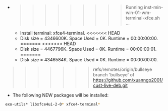 * >>>>>>>>> Running inst-min-win-01-wm-terminal-xfce.sh ...
  * Install terminal: xfce4-terminal.
<<<<<<< HEAD
  * Disk size = 4346600K. Space Used = 0K. Runtime = 00:00:00:00.
=======
<<<<<<< HEAD
  * Disk size = 4467796K. Space Used = 0K. Runtime = 00:00:00:01.
=======
  * Disk size = 4346584K. Space Used = 0K. Runtime = 00:00:00:00.
>>>>>>> refs/remotes/origin/bullseye
>>>>>>> branch 'bullseye' of https://github.com/xuanngo2001/cust-live-deb.git
  * The following NEW packages will be installed:
  ```bash
exo-utils* libxfce4ui-2-0* xfce4-terminal*
  ```
